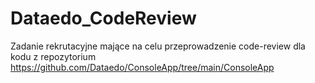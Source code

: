 # Dataedo_CodeReview
Zadanie rekrutacyjne mające na celu przeprowadzenie code-review dla kodu z repozytorium https://github.com/Dataedo/ConsoleApp/tree/main/ConsoleApp
